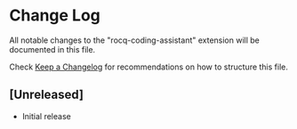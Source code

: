 # Change Log

All notable changes to the "rocq-coding-assistant" extension will be documented in this file.

Check [Keep a Changelog](http://keepachangelog.com/) for recommendations on how to structure this file.

## [Unreleased]

- Initial release